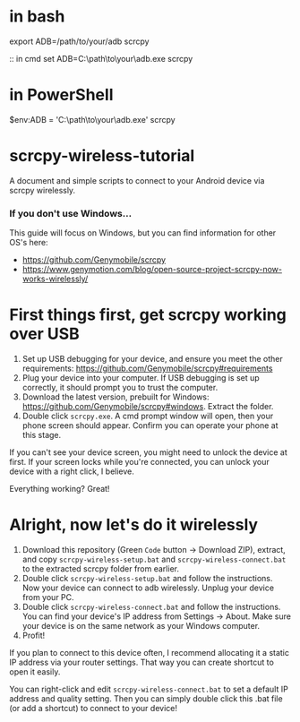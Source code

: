 # in bash
export ADB=/path/to/your/adb
scrcpy

:: in cmd
set ADB=C:\path\to\your\adb.exe
scrcpy

# in PowerShell
$env:ADB = 'C:\path\to\your\adb.exe'
scrcpy



# scrcpy-wireless-tutorial
 A document and simple scripts to connect to your Android device via scrcpy wirelessly.

### If you don't use Windows...
This guide will focus on Windows, but you can find information for other OS's here:
* https://github.com/Genymobile/scrcpy
* https://www.genymotion.com/blog/open-source-project-scrcpy-now-works-wirelessly/

# First things first, get scrcpy working over USB
1. Set up USB debugging for your device, and ensure you meet the other requirements: https://github.com/Genymobile/scrcpy#requirements
2. Plug your device into your computer. If USB debugging is set up correctly, it should prompt you to trust the computer.
2. Download the latest version, prebuilt for Windows: https://github.com/Genymobile/scrcpy#windows. Extract the folder.
3. Double click ````scrcpy.exe````. A cmd prompt window will open, then your phone screen should appear. Confirm you can operate your phone at this stage.

If you can't see your device screen, you might need to unlock the device at first. If your screen locks while you're connected, you can unlock your device with a right click, I believe.

Everything working? Great!

# Alright, now let's do it wirelessly
1. Download this repository (Green ````Code```` button -> Download ZIP), extract, and copy ````scrcpy-wireless-setup.bat```` and ````scrcpy-wireless-connect.bat````  to the extracted scrcpy folder from earlier.
2. Double click ````scrcpy-wireless-setup.bat```` and follow the instructions. Now your device can connect to adb wirelessly. Unplug your device from your PC.
3. Double click ````scrcpy-wireless-connect.bat```` and follow the instructions. You can find your device's IP address from Settings -> About. Make sure your device is on the same network as your Windows computer.
4. Profit!

If you plan to connect to this device often, I recommend allocating it a static IP address via your router settings. That way you can create shortcut to open it easily.

You can right-click and edit ````scrcpy-wireless-connect.bat```` to set a default IP address and quality setting. Then you can simply double click this .bat file (or add a shortcut) to connect to your device!
